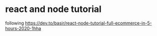 # react and node tutorial

following <https://dev.to/basir/react-node-tutorial-full-ecommerce-in-5-hours-2020-1hha>
